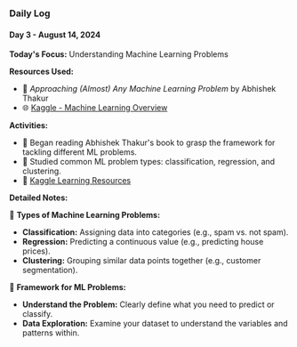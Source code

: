 ### Daily Log
#### Day 3 - August 14, 2024

**Today's Focus:** Understanding Machine Learning Problems

**Resources Used:**
- 📖 *Approaching (Almost) Any Machine Learning Problem* by Abhishek Thakur
- 🌐 [Kaggle - Machine Learning Overview](https://www.kaggle.com/learn/overview)

**Activities:**
- 📝 Began reading Abhishek Thakur's book to grasp the framework for tackling different ML problems.
- 📌 Studied common ML problem types: classification, regression, and clustering.
- 🔗 [Kaggle Learning Resources](https://www.kaggle.com/learn/overview)

**Detailed Notes:**

📝 **Types of Machine Learning Problems:**
- **Classification:** Assigning data into categories (e.g., spam vs. not spam).
- **Regression:** Predicting a continuous value (e.g., predicting house prices).
- **Clustering:** Grouping similar data points together (e.g., customer segmentation).

📝 **Framework for ML Problems:**
- **Understand the Problem:** Clearly define what you need to predict or classify.
- **Data Exploration:** Examine your dataset to understand the variables and patterns within.
